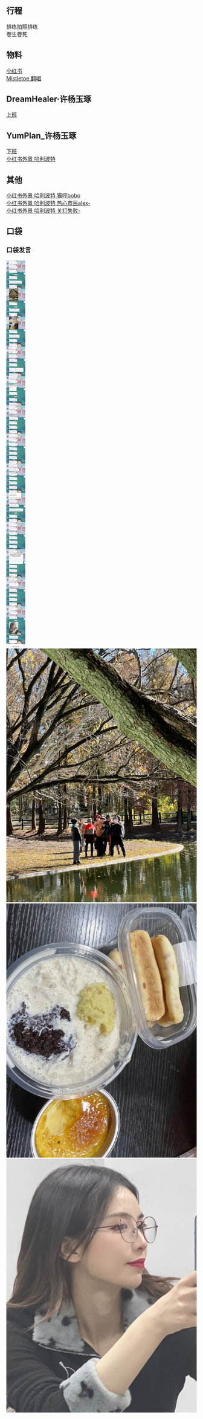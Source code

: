 ## 行程
排练拍照排练<br>
卷生卷死

## 物料
[小红书](http://www.xiaohongshu.com/discovery/item/61c443700000000021035df2)<br>
[Mistletoe 翻唱](https://music.163.com/#/album?id=137929422)
## DreamHealer·许杨玉琢
[上班](https://weibo.com/6375088879/L7m9wcWSA)<br>
## YumPlan_许杨玉琢
[下班](https://weibo.com/7335378002/L7opP95r3)<br>
[小红书外景 哈利波特](https://weibo.com/7335378002/L7pdbAScJ)<br>
## 其他
[小红书外景 哈利波特 猫哼bobo](https://weibo.com/6124917446/L7oyenQQR)<br>
[小红书外景 哈利波特 热心市民alex-](https://weibo.com/2971625284/L7owRAvIh)<br>
[小红书外景 哈利波特 关灯失败-](https://weibo.com/6874698350/L7oMdotXq)<br>
## 口袋
### 口袋发言
![口袋发言](./pocket48/imgs/messages1.jpeg)<br>
![口袋发言](./pocket48/imgs/P1.jpeg)<br>
![口袋发言](./pocket48/imgs/P2.jpeg)<br>
![口袋发言](./pocket48/imgs/P3.jpeg)<br>
